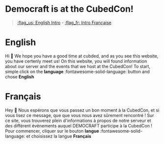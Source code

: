 # Democraft is at the CubedCon!
>  [:flag_us: English Intro](#english) - [:flag_fr: Intro Française](#francais)


# English
Hi 👋 We hope you have a good time at cubded, and as you see this website, you have certenly meet us! On this website, you will found information about our server and the events that we host at the CubedCon! To start, simple click on the **language** :fontawesome-solid-language: button and chose **English**


# Français
Hey 👋 Nous espérons que vous passez un bon moment à la CubedCon, et si vous lisez ce message, que que vous nous avez sûrement rencontré ! Sur ce site, vous trouverez plein d'informations à propos de notre serveur et des différent événements auquel DEMOCRAFT participe à la CubedCon ! Pour commencer, cliquer sur le bouton **langue** :fontawesome-solid-language: et choisissez la langue **Français**
